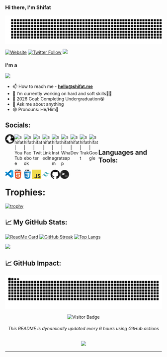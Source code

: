 ### Hi there, I'm **Shifat**

<p align="center">
    <img src="https://github.com/ShifatShakhawat/ShifatShakhawat/blob/main/Shifat.svg" />
</p> 


[![Website](https://img.shields.io/website?label=www.shifat.me&style=for-the-badge&url=https%3A%2F%2Fwww.shifat.me)](https://www.shifat.me)
[![Twitter Follow](https://img.shields.io/twitter/follow/shifat?color=1DA1F2&logo=twitter&style=for-the-badge)](https://twitter.com/intent/follow?original_referer=https%3A%2F%2Fgithub.com%2FSHIFAT&screen_name=shiifatt) <img src="https://komarev.com/ghpvc/?username=ShifatShakhawat" height="28 rem"></img>

### I'm a
<p align="left">
<!--   <a href="https://github.com/DenverCoder1/readme-typing-svg"> -->
  <img src="https://readme-typing-svg.herokuapp.com?color=E22FE4&width=380&height=28&lines=Student;Tech+Enthusiast;Entreprenuer&left=true"></a></p>

- 📫 How to reach me - **hello@shifat.me**
- 🔭 I’m currently working on hard and soft skills👩‍💻
- 🥅 2026 Goal: Completing Undergraduation😵
- 💬 Ask me about anything
- 😄 Pronouns: He/Him🧍


<h2 align="left"> Socials: </h2>

[<img align="left" alt="shifatshakhawat.me" width="30px" src="https://raw.githubusercontent.com/iconic/open-iconic/master/svg/globe.svg" />][website]
[<img align="left" alt="shifat | YouTube" width="30px" src="https://cdn.jsdelivr.net/npm/simple-icons@v3/icons/youtube.svg" />][youtube]
[<img align="left" alt="shifat | Facebook" width="30px" src="https://cdn.jsdelivr.net/npm/simple-icons@v3/icons/facebook.svg" />][facebook]
[<img align="left" alt="shifat | Twitter" width="30px" src="https://cdn.jsdelivr.net/npm/simple-icons@v3/icons/twitter.svg" />][twitter]
[<img align="left" alt="shifat | LinkedIn" width="30px" src="https://cdn.jsdelivr.net/npm/simple-icons@v3/icons/linkedin.svg" />][linkedin]
[<img align="left" alt="shifat | Instagram" width="30px" src="https://cdn.jsdelivr.net/npm/simple-icons@v3/icons/instagram.svg" />][instagram]
[<img align="left" alt="shifat | Whatsapp" width="30px" src="https://cdn.jsdelivr.net/npm/simple-icons@3.13.0/icons/whatsapp.svg" />][whatsapp]
[<img align="left" alt="shifat | Dev" width="30px" src="https://cdn.jsdelivr.net/npm/simple-icons@3.0.1/icons/dev-dot-to.svg" >][dev]
[<img align="left" alt="shifat | Trakt" width="30px" src="https://cdn.jsdelivr.net/npm/simple-icons@3.0.1/icons/trakt.svg" >][trakt]
[<img align="left" alt="shifat | Google" width="30px" src="https://cdn.jsdelivr.net/npm/simple-icons@3.0.1/icons/google.svg" >][Google Developer]
<br/>

<h2 align="left"> Languages and Tools: </h2>

<img align="left" alt="Visual Studio Code" width="26px" src="https://raw.githubusercontent.com/github/explore/80688e429a7d4ef2fca1e82350fe8e3517d3494d/topics/visual-studio-code/visual-studio-code.png" />
<img align="left" alt="HTML5" width="30px" src="https://raw.githubusercontent.com/github/explore/80688e429a7d4ef2fca1e82350fe8e3517d3494d/topics/html/html.png" />
<img align="left" alt="CSS3" width="30px" src="https://raw.githubusercontent.com/github/explore/80688e429a7d4ef2fca1e82350fe8e3517d3494d/topics/css/css.png" />
<img align="left" alt="JavaScript" width="30px" src="https://raw.githubusercontent.com/github/explore/80688e429a7d4ef2fca1e82350fe8e3517d3494d/topics/javascript/javascript.png" />
<img align="left" alt="Terminal" width="30px" src="https://raw.githubusercontent.com/github/explore/80688e429a7d4ef2fca1e82350fe8e3517d3494d/topics/tailwind/tailwind.png" />
<img align="left" alt="GitHub" width="30px" src="https://raw.githubusercontent.com/github/explore/78df643247d429f6cc873026c0622819ad797942/topics/github/github.png" />
<img align="left" alt="Terminal" width="30px" src="https://raw.githubusercontent.com/github/explore/80688e429a7d4ef2fca1e82350fe8e3517d3494d/topics/terminal/terminal.png" />


<br/>


# Trophies: 

[![trophy](https://github-profile-trophy.vercel.app/?username=ShifatShakhawat&show_icons=true)](https://github.com/ShifatShakhawat/github-profile-trophy)


<h2 align="left">📈 My GitHub Stats: </h2>

<p align="center">
	
[![ReadMe Card](https://github-readme-stats.vercel.app/api?username=ShifatShakhawat&layout=compact&theme=radical&show_icons=true&card_width=450&card_height=195)](https://github.com/ShifatShakhawat) 
[![GitHub Streak](https://github-readme-streak-stats-nine-khaki.vercel.app?user=ShifatShakhawat&theme=radical&card_width=450&card_height=195)](https://git.io/streak-stats) 
[![Top Langs](https://github-readme-stats.vercel.app/api/top-langs/?username=ShifatShakhawat&layout=compact&theme=radical&card_width=450&card_height=195)](https://github.com/ShifatShakhawat/github-readme-stats) 

</p>

<a href="https://github.com/ShifatShakhawat/github-readme-activity-graph">
    <img src="https://activity-graph.herokuapp.com/graph?username=ShifatShakhawat&bg_color=blue&hide_border=true">
</a> 
                                                                                                    
<h2 align="left">📈 GitHub Impact: </h2>
	  
  

![Snake animation](https://github.com/ShifatShakhawat/ShifatShakhawat/blob/output/github-contribution-grid-snake.svg)

<p align="center">
  <img alt="Visitor Badge" src="https://visitor-badge.laobi.icu/badge?page_id=ShifatShakhawat.ShifatShakhawat">
</p>

<h6 align="center">This README is dynamically updated every 6 hours using GitHub actions</h6>

<p align="center">
  <img src="https://capsule-render.vercel.app/api?type=waving&color=gradient&width=auto&height=80&section=footer"/>
</p>

---
[website]: https://www.shifat.me/
[twitter]: https://twitter.com/sh1fat/
[youtube]: https://www.youtube.com/@ShifatShakhawat
[instagram]: https://instagram.com/shitrology/
[linkedin]: https://linkedin.com/in/ShifatShakhawat/
[whatsapp]: https://wa.me/12675876528
[facebook]: https://facebook.com/shitrology/
[dev]: https://dev.to/shifat/
[trakt]: https://trakt.tv/users/shifat/
[Google Developer]: https://g.dev/shifat/
